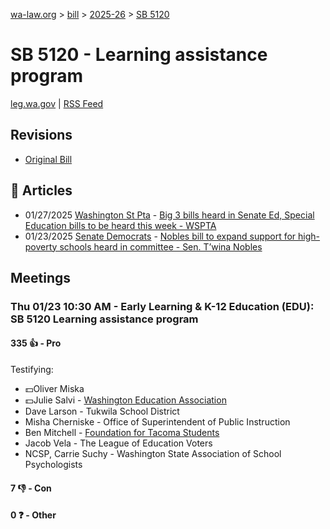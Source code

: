 [wa-law.org](/) > [bill](/bill/) > [2025-26](/bill/2025-26/) > [SB 5120](/bill/2025-26/sb/5120/)

# SB 5120 - Learning assistance program
[leg.wa.gov](https://app.leg.wa.gov/billsummary?BillNumber=5120&Year=2025&Initiative=false) | [RSS Feed](./rss.xml)

## Revisions
* [Original Bill](1/)

## 📰 Articles
* 01/27/2025 [Washington St Pta](/org/washington_st_pta/) - [Big 3 bills heard in Senate Ed, Special Education bills to be heard this week - WSPTA](https://www.wastatepta.org/2025session-week3/#:~:text=SB%205120)
* 01/23/2025 [Senate Democrats](/org/senate_democrats/) - [Nobles bill to expand support for high-poverty schools heard in committee - Sen. T’wina Nobles](https://senatedemocrats.wa.gov/nobles/2025/01/23/nobles-bill-to-expand-support-for-high-poverty-schools-heard-in-committee/#:~:text=Senate%20Bill%205120)

## Meetings
### Thu 01/23 10:30 AM - Early Learning & K-12 Education (EDU): SB 5120 Learning assistance program
#### 335 👍 - Pro
Testifying:
* 💵Oliver Miska
* 💵Julie Salvi - [Washington Education Association](/org/washington_education_association/)
* Dave Larson - Tukwila School District
* Misha Cherniske - Office of Superintendent of Public Instruction
* Ben Mitchell - [Foundation for Tacoma Students](/org/foundation_for_tacoma_students/)
* Jacob Vela - The League of Education Voters
* NCSP, Carrie Suchy - Washington State Association of School Psychologists

#### 7 👎 - Con

#### 0 ❓ - Other
